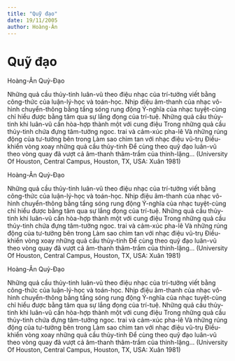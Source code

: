 ```yaml
---
title: "Quỹ đạo"
date: 19/11/2005
author: Hoàng-Ân
---
```


# Quỹ đạo

Hoàng-Ân
Quỷ-Đạo

Những quả cầu thủy-tinh luân-vũ
theo điệu nhạc của trí-tưởng viết bằng
công-thức của luận-lý-học và toán-học.
Nhịp điệu âm-thanh của nhạc vô-hình
chuyển-thông bằng tầng sóng rung động
Ý-nghĩa của nhạc tuyệt-cùng
chỉ hiểu được bằng tâm qua sự lắng đọng
của trí-tuệ.
Những quả cầu thủy-tinh khi luân-vũ
cần hòa-hợp thành một với cung điệu
Trong những quả cầu thủy-tinh chứa đựng
tâm-tưởng ngoc. trai và cảm-xúc pha-lê
Và những rúng động của tư-tưởng bên trong
Làm sao chìm tan với nhạc điệu vũ-trụ
Điều-khiển vòng xoay những quả cầu thủy-tinh
Để cùng theo quỹ đạo luân-vũ
theo vòng quay đã vượt cả âm-thanh thâm-trầm
của thinh-lặng...
(University Of Houston, Central Campus,
 Houston, TX, USA:  Xuân 1981)

Hoàng-Ân
Quỷ-Đạo

Những quả cầu thủy-tinh luân-vũ
theo điệu nhạc của trí-tưởng viết bằng
công-thức của luận-lý-học và toán-học.
Nhịp điệu âm-thanh của nhạc vô-hình
chuyển-thông bằng tầng sóng rung động
Ý-nghĩa của nhạc tuyệt-cùng
chỉ hiểu được bằng tâm qua sự lắng đọng
của trí-tuệ.
Những quả cầu thủy-tinh khi luân-vũ
cần hòa-hợp thành một với cung điệu
Trong những quả cầu thủy-tinh chứa đựng
tâm-tưởng ngoc. trai và cảm-xúc pha-lê
Và những rúng động của tư-tưởng bên trong
Làm sao chìm tan với nhạc điệu vũ-trụ
Điều-khiển vòng xoay những quả cầu thủy-tinh
Để cùng theo quỹ đạo luân-vũ
theo vòng quay đã vượt cả âm-thanh thâm-trầm
của thinh-lặng...
(University Of Houston, Central Campus,
 Houston, TX, USA:  Xuân 1981)

Hoàng-Ân
Quỷ-Đạo

Những quả cầu thủy-tinh luân-vũ
theo điệu nhạc của trí-tưởng viết bằng
công-thức của luận-lý-học và toán-học.
Nhịp điệu âm-thanh của nhạc vô-hình
chuyển-thông bằng tầng sóng rung động
Ý-nghĩa của nhạc tuyệt-cùng
chỉ hiểu được bằng tâm qua sự lắng đọng
của trí-tuệ.
Những quả cầu thủy-tinh khi luân-vũ
cần hòa-hợp thành một với cung điệu
Trong những quả cầu thủy-tinh chứa đựng
tâm-tưởng ngoc. trai và cảm-xúc pha-lê
Và những rúng động của tư-tưởng bên trong
Làm sao chìm tan với nhạc điệu vũ-trụ
Điều-khiển vòng xoay những quả cầu thủy-tinh
Để cùng theo quỹ đạo luân-vũ
theo vòng quay đã vượt cả âm-thanh thâm-trầm
của thinh-lặng...
(University Of Houston, Central Campus,
 Houston, TX, USA:  Xuân 1981)
